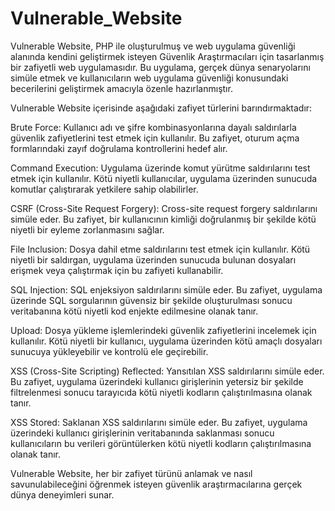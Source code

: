 # Vulnerable_Website

Vulnerable Website, PHP ile oluşturulmuş ve web uygulama güvenliği alanında kendini geliştirmek isteyen Güvenlik Araştırmacıları için tasarlanmış bir zafiyetli web uygulamasıdır. Bu uygulama, gerçek dünya senaryolarını simüle etmek ve kullanıcıların web uygulama güvenliği konusundaki becerilerini geliştirmek amacıyla özenle hazırlanmıştır.

Vulnerable Website içerisinde aşağıdaki zafiyet türlerini barındırmaktadır:

Brute Force: Kullanıcı adı ve şifre kombinasyonlarına dayalı saldırılarla güvenlik zafiyetlerini test etmek için kullanılır. Bu zafiyet, oturum açma formlarındaki zayıf doğrulama kontrollerini hedef alır.

Command Execution: Uygulama üzerinde komut yürütme saldırılarını test etmek için kullanılır. Kötü niyetli kullanıcılar, uygulama üzerinden sunucuda komutlar çalıştırarak yetkilere sahip olabilirler.

CSRF (Cross-Site Request Forgery): Cross-site request forgery saldırılarını simüle eder. Bu zafiyet, bir kullanıcının kimliği doğrulanmış bir şekilde kötü niyetli bir eyleme zorlanmasını sağlar.

File Inclusion: Dosya dahil etme saldırılarını test etmek için kullanılır. Kötü niyetli bir saldırgan, uygulama üzerinden sunucuda bulunan dosyaları erişmek veya çalıştırmak için bu zafiyeti kullanabilir.

SQL Injection: SQL enjeksiyon saldırılarını simüle eder. Bu zafiyet, uygulama üzerinde SQL sorgularının güvensiz bir şekilde oluşturulması sonucu veritabanına kötü niyetli kod enjekte edilmesine olanak tanır.

Upload: Dosya yükleme işlemlerindeki güvenlik zafiyetlerini incelemek için kullanılır. Kötü niyetli bir kullanıcı, uygulama üzerinden kötü amaçlı dosyaları sunucuya yükleyebilir ve kontrolü ele geçirebilir.

XSS (Cross-Site Scripting) Reflected: Yansıtılan XSS saldırılarını simüle eder. Bu zafiyet, uygulama üzerindeki kullanıcı girişlerinin yetersiz bir şekilde filtrelenmesi sonucu tarayıcıda kötü niyetli kodların çalıştırılmasına olanak tanır.

XSS Stored: Saklanan XSS saldırılarını simüle eder. Bu zafiyet, uygulama üzerindeki kullanıcı girişlerinin veritabanında saklanması sonucu kullanıcıların bu verileri görüntülerken kötü niyetli kodların çalıştırılmasına olanak tanır.

Vulnerable Website, her bir zafiyet türünü anlamak ve nasıl savunulabileceğini öğrenmek isteyen güvenlik araştırmacılarına gerçek dünya deneyimleri sunar.
